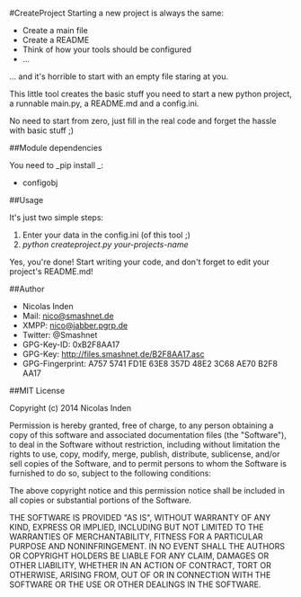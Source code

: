 #CreateProject
Starting a new project is always the same:

* Create a main file
* Create a README
* Think of how your tools should be configured
* ...

... and it's horrible to start with an empty file staring at you.

This little tool creates the basic stuff you need to start a new
python project, a runnable main.py, a README.md and a config.ini.

No need to start from zero, just fill in the real code and forget
the hassle with basic stuff ;)

##Module dependencies

You need to _pip install _:

* configobj

##Usage

It's just two simple steps:

1. Enter your data in the config.ini (of this tool ;)
2. _python createproject.py your-projects-name_

Yes, you're done! Start writing your code, and don't forget to
edit your project's README.md!

##Author

* Nicolas Inden
* Mail: nico@smashnet.de
* XMPP: nico@jabber.pgrp.de
* Twitter: @Smashnet
* GPG-Key-ID: 0xB2F8AA17
* GPG-Key: http://files.smashnet.de/B2F8AA17.asc
* GPG-Fingerprint: A757 5741 FD1E 63E8 357D 48E2 3C68 AE70 B2F8 AA17

##MIT License

Copyright (c) 2014 Nicolas Inden

Permission is hereby granted, free of charge, to any person obtaining a copy
of this software and associated documentation files (the "Software"), to deal
in the Software without restriction, including without limitation the rights
to use, copy, modify, merge, publish, distribute, sublicense, and/or sell
copies of the Software, and to permit persons to whom the Software is
furnished to do so, subject to the following conditions:

The above copyright notice and this permission notice shall be included in
all copies or substantial portions of the Software.

THE SOFTWARE IS PROVIDED "AS IS", WITHOUT WARRANTY OF ANY KIND, EXPRESS OR
IMPLIED, INCLUDING BUT NOT LIMITED TO THE WARRANTIES OF MERCHANTABILITY,
FITNESS FOR A PARTICULAR PURPOSE AND NONINFRINGEMENT. IN NO EVENT SHALL THE
AUTHORS OR COPYRIGHT HOLDERS BE LIABLE FOR ANY CLAIM, DAMAGES OR OTHER
LIABILITY, WHETHER IN AN ACTION OF CONTRACT, TORT OR OTHERWISE, ARISING FROM,
OUT OF OR IN CONNECTION WITH THE SOFTWARE OR THE USE OR OTHER DEALINGS IN
THE SOFTWARE.
